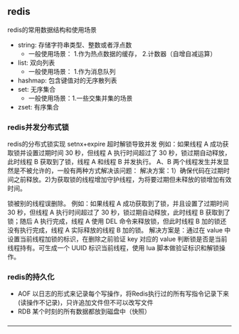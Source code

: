 <h2>redis</h2

<h3>redis的常用数据结构和使用场景</h3>

+ string: 存储字符串类型、整数或者浮点数
  + 一般使用场景： 1.作为热点数据的缓存， 2.计数器（自增自减运算）  
+ list: 双向列表
  + 一般使用场景： 1.作为消息队列
+ hashmap: 包含键值对的无序散列表
+ set: 无序集合
  + 一般使用场景：1.一些交集并集的场景
+ zset: 有序集合



<h3>redis并发分布式锁</h3>

redis的分布式锁实现 setnx+expire
超时解锁导致并发
例如：如果线程 A 成功获取锁并设置过期时间 30 秒，但线程 A 执行时间超过了 30 秒，锁过期自动释放，此时线程 B 获取到了锁，线程 A 和线程 B 并发执行。
A、B 两个线程发生并发显然是不被允许的，一般有两种方式解决该问题：
解决方案：1）确保代码在过期时间之前释放。2)为获取锁的线程增加守护线程，为将要过期但未释放的锁增加有效时间。

锁被别的线程误删除。
例如：如果线程 A 成功获取到了锁，并且设置了过期时间 30 秒，但线程 A 执行时间超过了 30 秒，锁过期自动释放，此时线程 B 获取到了锁；随后 A 执行完成，线程 A 使用 DEL 命令来释放锁，但此时线程 B 加的锁还没有执行完成，线程 A 实际释放的线程 B 加的锁。
解决方案是：通过在 value 中设置当前线程加锁的标识，在删除之前验证 key 对应的 value 判断锁是否是当前线程持有。可生成一个 UUID 标识当前线程，使用 lua 脚本做验证标识和解锁操作。


<h3>redis的持久化</h3>

+ AOF 以日志的形式来记录每个写操作，将Redis执行过的所有写指令记录下来(读操作不记录)，只许追加文件但不可以改写文件
+ RDB 某个时刻的所有数据都放到磁盘中（快照）


<h3></h3>

<hr>